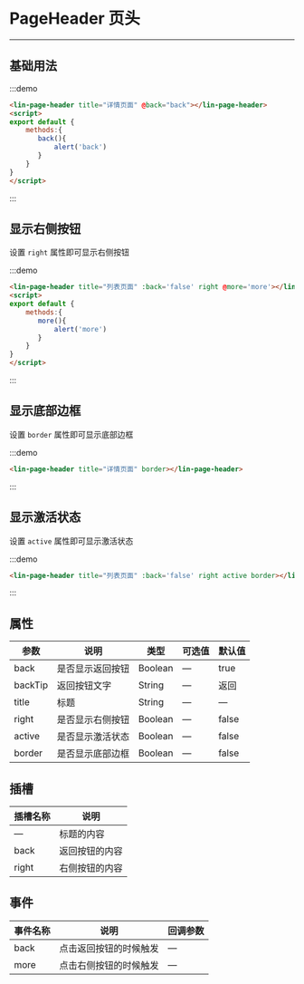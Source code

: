 
<script>
export default {
    methods:{
       back(){
           alert('back')
       } ,
       more(){
           alert('more')
       }
    }
}
</script>

# PageHeader 页头

---

## 基础用法

<div class='demo-block'>
<lin-page-header title="详情页面" @back="back"></lin-page-header>
</div>

:::demo
```html
<lin-page-header title="详情页面" @back="back"></lin-page-header>
<script>
export default {
    methods:{
       back(){
           alert('back')
       } 
    }
}
</script>
```
:::

## 显示右侧按钮

设置 `right` 属性即可显示右侧按钮

<div class='demo-block'>
<lin-page-header title="列表页面" :back='false' right @more='more'></lin-page-header>
</div>

:::demo
```html
<lin-page-header title="列表页面" :back='false' right @more='more'></lin-page-header>
<script>
export default {
    methods:{
       more(){
           alert('more')
       } 
    }
}
</script>
```
:::

## 显示底部边框

设置 `border` 属性即可显示底部边框

<div class='demo-block'>
<lin-page-header title="详情页面" border></lin-page-header>
</div>

:::demo
```html
<lin-page-header title="详情页面" border></lin-page-header>
```
:::

## 显示激活状态

设置 `active` 属性即可显示激活状态

<div class='demo-block'>
<lin-page-header title="列表页面" :back='false' right active border></lin-page-header>
</div>

:::demo
```html
<lin-page-header title="列表页面" :back='false' right active border></lin-page-header>
```
:::


## 属性

| 参数       | 说明                                     | 类型   | 可选值 | 默认值 |
| ---------- | ---------------------------------------- | ------ | ------ | ------ |
| back   | 是否显示返回按钮                           | Boolean | —      | true      |
| backTip     | 返回按钮文字                           | String | —      | 返回      |
| title | 标题 | String | —      | —      |
| right   | 是否显示右侧按钮 | Boolean | —      | false      |
| active  | 是否显示激活状态                   | Boolean | —      | false      |
| border  | 是否显示底部边框                   | Boolean | —      | false      |

## 插槽

| 插槽名称 | 说明               |
| -------- | ------------------ |
| —    | 标题的内容      |
| back    | 返回按钮的内容      |
| right     | 右侧按钮的内容 |

## 事件

| 事件名称 | 说明                 | 回调参数       |
| -------- | -------------------- | -------------- |
| back     | 点击返回按钮的时候触发 | —              |
| more     | 点击右侧按钮的时候触发 | —              |


